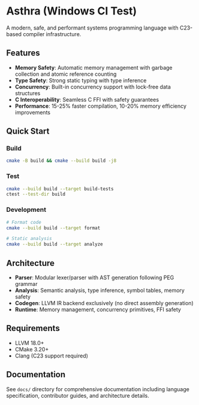 # Asthra (Windows CI Test)

A modern, safe, and performant systems programming language with C23-based compiler infrastructure.

## Features

- **Memory Safety**: Automatic memory management with garbage collection and atomic reference counting
- **Type Safety**: Strong static typing with type inference
- **Concurrency**: Built-in concurrency support with lock-free data structures
- **C Interoperability**: Seamless C FFI with safety guarantees
- **Performance**: 15-25% faster compilation, 10-20% memory efficiency improvements

## Quick Start

### Build
```bash
cmake -B build && cmake --build build -j8
```

### Test
```bash
cmake --build build --target build-tests
ctest --test-dir build
```

### Development
```bash
# Format code
cmake --build build --target format

# Static analysis
cmake --build build --target analyze
```

## Architecture

- **Parser**: Modular lexer/parser with AST generation following PEG grammar
- **Analysis**: Semantic analysis, type inference, symbol tables, memory safety
- **Codegen**: LLVM IR backend exclusively (no direct assembly generation)
- **Runtime**: Memory management, concurrency primitives, FFI safety

## Requirements

- LLVM 18.0+
- CMake 3.20+
- Clang (C23 support required)

## Documentation

See `docs/` directory for comprehensive documentation including language specification, contributor guides, and architecture details.

